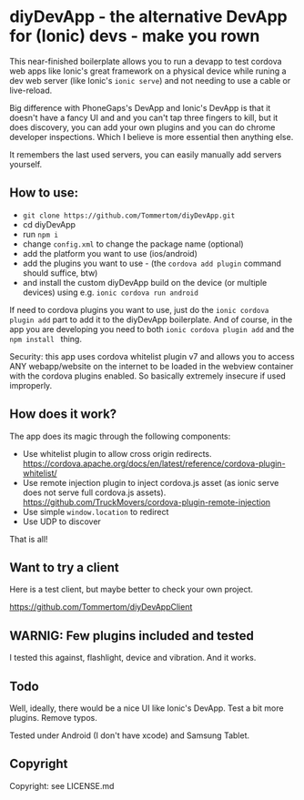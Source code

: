 # diyDevApp - the alternative DevApp for (Ionic) devs - make you rown
This near-finished boilerplate allows you to run a devapp to test cordova web apps like Ionic's great framework on a physical device while runing a dev web server (like Ionic's `ionic serve`) and not needing to use a cable or live-reload.

Big difference with PhoneGaps's DevApp and Ionic's DevApp is that it doesn't have a fancy UI and and you can't tap three fingers to kill, but it does discovery, you can add your own plugins and you can do chrome developer inspections. Which I believe is more essential then anything else.

It remembers the last used servers, you can easily manually add servers yourself.

## How to use:
* `git clone https://github.com/Tommertom/diyDevApp.git`
* cd diyDevApp
* run `npm i`
* change `config.xml` to change the package name (optional)
* add the platform you want to use (ios/android)
* add the plugins you want to use - (the `cordova add plugin` command should suffice, btw)
* and install the custom diyDevApp build on the device (or multiple devices) using e.g. `ionic cordova run android`

If need to cordova plugins you want to use, just do the  `ionic cordova plugin add` part to add it to the diyDevApp boilerplate. And of course, in the app you are developing you need to both `ionic cordova plugin add` and the `npm install ` thing.

Security: this app uses cordova whitelist plugin v7 and allows you to access ANY webapp/website on the internet to be loaded in the webview container with the cordova plugins enabled. So basically extremely insecure if used improperly.

## How does it work?
The app does its magic through the following components:
* Use whitelist plugin to allow cross origin redirects. https://cordova.apache.org/docs/en/latest/reference/cordova-plugin-whitelist/
* Use remote injection plugin to inject cordova.js asset (as ionic serve does not serve full cordova.js assets). https://github.com/TruckMovers/cordova-plugin-remote-injection
* Use simple `window.location` to redirect
* Use UDP to discover

That is all!

## Want to try a client
Here is a test client, but maybe better to check your own project.

https://github.com/Tommertom/diyDevAppClient

## WARNIG: Few plugins included and tested
I tested this against, flashlight, device and vibration. And it works.

## Todo
Well, ideally, there would be a nice UI like Ionic's DevApp. Test a bit more plugins. Remove typos.

Tested under Android (I don't have xcode) and Samsung Tablet.

## Copyright
Copyright: see LICENSE.md

